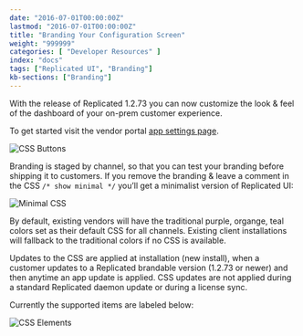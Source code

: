 ```yaml
---
date: "2016-07-01T00:00:00Z"
lastmod: "2016-07-01T00:00:00Z"
title: "Branding Your Configuration Screen"
weight: "999999"
categories: [ "Developer Resources" ]
index: "docs"
tags: ["Replicated UI", "Branding"]
kb-sections: ["Branding"]
---
```


With the release of Replicated 1.2.73 you can now customize the look & feel of the
dashboard of your on-prem customer experience.

To get started visit the vendor portal [app settings page](https://vendor.replicated.com/settings).

![CSS Buttons](/images/post-screens/css-buttons.png)

Branding is staged by channel, so that you can test your branding before shipping it to
customers. If you remove the branding & leave a comment in the CSS
`/* show minimal */` you’ll get a minimalist version of Replicated UI:

![Minimal CSS](/images/post-screens/minimal-css.png)

By default, existing vendors will have the traditional purple, organge, teal colors set as
their default CSS for all channels. Existing client installations will fallback to the
traditional colors if no CSS is available.

Updates to the CSS are applied at installation (new install), when a customer updates to a
Replicated brandable version (1.2.73 or newer) and then anytime an app update is applied.
CSS updates are not applied during a standard Replicated daemon update or during a
license sync.

Currently the supported items are labeled below:

![CSS Elements](/images/post-screens/css-elements.png)
